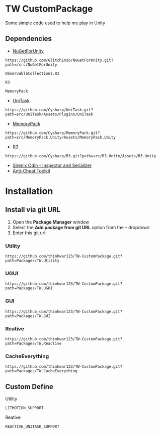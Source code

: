 # TW CustomPackage
Some simple code used to help me play in Unity

## Dependencies
- [NuGetForUnity](https://github.com/GlitchEnzo/NuGetForUnity)
```
https://github.com/GlitchEnzo/NuGetForUnity.git?path=/src/NuGetForUnity
```
```
ObservableCollections.R3
```
```
R3
```
```
MemoryPack
```
- [UniTask](https://github.com/Cysharp/UniTask)
```
https://github.com/Cysharp/UniTask.git?path=src/UniTask/Assets/Plugins/UniTask
```
- [MemoryPack](https://github.com/Cysharp/MemoryPack)
```
https://github.com/Cysharp/MemoryPack.git?path=src/MemoryPack.Unity/Assets/MemoryPack.Unity
```
- [R3](https://github.com/Cysharp/R3)
```
https://github.com/Cysharp/R3.git?path=src/R3.Unity/Assets/R3.Unity
```
- [Sirenix Odin - Inspector and Serializer](https://assetstore.unity.com/packages/tools/utilities/odin-inspector-and-serializer-89041)
- [Anti-Cheat Toolkit](https://assetstore.unity.com/packages/tools/utilities/anti-cheat-toolkit-2023-202695)

# Installation
## Install via git URL
1. Open the **Package Manager** window
2. Select the **Add package from git URL** option from the `+` dropdown
3. Enter this git url:

### Utility
```
https://github.com/thinhwar123/TW-CustomPackage.git?path=Packages/TW.Utility
```
### UGUI
```
https://github.com/thinhwar123/TW-CustomPackage.git?path=Packages/TW.UGUI
```
### GUI
```
https://github.com/thinhwar123/TW-CustomPackage.git?path=Packages/TW.GUI
```
### Reative
```
https://github.com/thinhwar123/TW-CustomPackage.git?path=Packages/TW.Reactive
```
### CacheEverything
```
https://github.com/thinhwar123/TW-CustomPackage.git?path=Packages/TW.CacheEverything
```
## Custom Define
Utility
```
LITMOTION_SUPPORT
```
Reative
```
REACTIVE_UNITASK_SUPPORT
```
